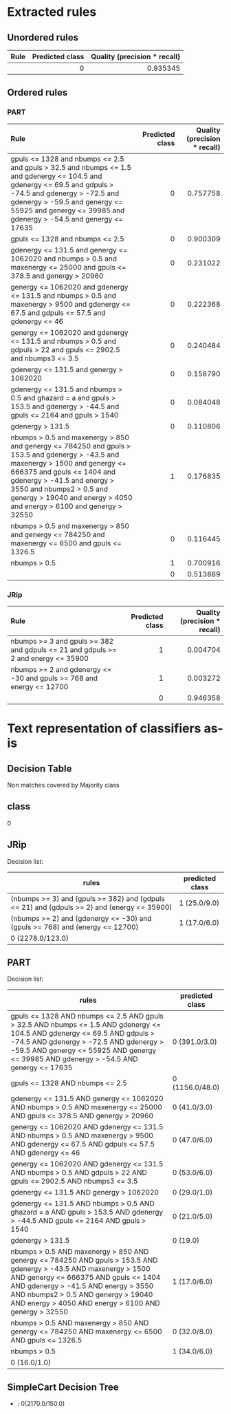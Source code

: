 # Extracted rules

## Unordered rules

| Rule | Predicted class | Quality (precision * recall) |
|:----|----:|----:|
|  | 0 | 0.935345 |

## Ordered rules

### PART

| Rule | Predicted class | Quality (precision * recall) |
|:----|----:|----:|
| gpuls <= 1328 and nbumps <= 2.5 and gpuls > 32.5 and nbumps <= 1.5 and gdenergy <= 104.5 and gdenergy <= 69.5 and gdpuls > -74.5 and gdenergy > -72.5 and gdenergy > -59.5 and genergy <= 55925 and genergy <= 39985 and gdenergy > -54.5 and genergy <= 17635 | 0 | 0.757758 |
| gpuls <= 1328 and nbumps <= 2.5 | 0 | 0.900309 |
| gdenergy <= 131.5 and genergy <= 1062020 and nbumps > 0.5 and maxenergy <= 25000 and gpuls <= 378.5 and genergy > 20960 | 0 | 0.231022 |
| genergy <= 1062020 and gdenergy <= 131.5 and nbumps > 0.5 and maxenergy > 9500 and gdenergy <= 67.5 and gdpuls <= 57.5 and gdenergy <= 46 | 0 | 0.222368 |
| genergy <= 1062020 and gdenergy <= 131.5 and nbumps > 0.5 and gdpuls > 22 and gpuls <= 2902.5 and nbumps3 <= 3.5 | 0 | 0.240484 |
| gdenergy <= 131.5 and genergy > 1062020 | 0 | 0.158790 |
| gdenergy <= 131.5 and nbumps > 0.5 and ghazard = a and gpuls > 153.5 and gdenergy > -44.5 and gpuls <= 2164 and gpuls > 1540 | 0 | 0.084048 |
| gdenergy > 131.5 | 0 | 0.110806 |
| nbumps > 0.5 and maxenergy > 850 and genergy <= 784250 and gpuls > 153.5 and gdenergy > -43.5 and maxenergy > 1500 and genergy <= 666375 and gpuls <= 1404 and gdenergy > -41.5 and energy > 3550 and nbumps2 > 0.5 and genergy > 19040 and energy > 4050 and energy > 6100 and genergy > 32550 | 1 | 0.176835 |
| nbumps > 0.5 and maxenergy > 850 and genergy <= 784250 and maxenergy <= 6500 and gpuls <= 1326.5 | 0 | 0.116445 |
| nbumps > 0.5 | 1 | 0.700916 |
|  | 0 | 0.513889 |


### JRip

| Rule | Predicted class | Quality (precision * recall) |
|:----|----:|----:|
| nbumps >= 3 and gpuls >= 382 and gdpuls <= 21 and gdpuls >= 2 and energy <= 35900 | 1 | 0.004704 |
| nbumps >= 2 and gdenergy <= -30 and gpuls >= 768 and energy <= 12700 | 1 | 0.003272 |
|  | 0 | 0.946358 |


# Text representation of classifiers as-is

## Decision Table

Non matches covered by Majority class

class
---
0

## JRip

Decision list:

rules | predicted class
---|---
(nbumps >= 3) and (gpuls >= 382) and (gdpuls <= 21) and (gdpuls >= 2) and (energy <= 35900)|1 (25.0/9.0)
(nbumps >= 2) and (gdenergy <= -30) and (gpuls >= 768) and (energy <= 12700)|1 (17.0/6.0)
|0 (2278.0/123.0)


## PART

Decision list:

rules | predicted class
---|---
gpuls <= 1328 AND nbumps <= 2.5 AND gpuls > 32.5 AND nbumps <= 1.5 AND gdenergy <= 104.5 AND gdenergy <= 69.5 AND gdpuls > -74.5 AND gdenergy > -72.5 AND gdenergy > -59.5 AND genergy <= 55925 AND genergy <= 39985 AND gdenergy > -54.5 AND genergy <= 17635|0 (391.0/3.0)
gpuls <= 1328 AND nbumps <= 2.5|0 (1156.0/48.0)
gdenergy <= 131.5 AND genergy <= 1062020 AND nbumps > 0.5 AND maxenergy <= 25000 AND gpuls <= 378.5 AND genergy > 20960|0 (41.0/3.0)
genergy <= 1062020 AND gdenergy <= 131.5 AND nbumps > 0.5 AND maxenergy > 9500 AND gdenergy <= 67.5 AND gdpuls <= 57.5 AND gdenergy <= 46|0 (47.0/6.0)
genergy <= 1062020 AND gdenergy <= 131.5 AND nbumps > 0.5 AND gdpuls > 22 AND gpuls <= 2902.5 AND nbumps3 <= 3.5|0 (53.0/6.0)
gdenergy <= 131.5 AND genergy > 1062020|0 (29.0/1.0)
gdenergy <= 131.5 AND nbumps > 0.5 AND ghazard = a AND gpuls > 153.5 AND gdenergy > -44.5 AND gpuls <= 2164 AND gpuls > 1540|0 (21.0/5.0)
gdenergy > 131.5|0 (19.0)
nbumps > 0.5 AND maxenergy > 850 AND genergy <= 784250 AND gpuls > 153.5 AND gdenergy > -43.5 AND maxenergy > 1500 AND genergy <= 666375 AND gpuls <= 1404 AND gdenergy > -41.5 AND energy > 3550 AND nbumps2 > 0.5 AND genergy > 19040 AND energy > 4050 AND energy > 6100 AND genergy > 32550|1 (17.0/6.0)
nbumps > 0.5 AND maxenergy > 850 AND genergy <= 784250 AND maxenergy <= 6500 AND gpuls <= 1326.5|0 (32.0/8.0)
nbumps > 0.5|1 (34.0/6.0)
|0 (16.0/1.0)


## SimpleCart Decision Tree

* : 0(2170.0/150.0)



